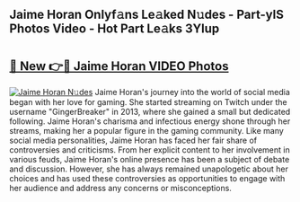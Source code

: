 ## Jaime Horan Onlyf𝚊ns Le𝚊ked N𝚞des - Part-ylS Photos Video - Hot Part Le𝚊ks 3Ylup

# <h2><a href="http://ab43545.deff.icu/?id=Jaime+Horan">🔗 New 👉🔴 Jaime Horan VIDEO Photos</a></h2>

[![Jaime Horan N𝚞des](https://i.imgur.com/rIISA9y.gif)](http://ab43545.deff.icu/?id=Jaime+Horan)
Jaime Horan's journey into the world of social media began with her love for gaming. She started streaming on Twitch under the username "GingerBreaker" in 2013, where she gained a small but dedicated following. Jaime Horan's charisma and infectious energy shone through her streams, making her a popular figure in the gaming community. Like many social media personalities, Jaime Horan has faced her fair share of controversies and criticisms. From her explicit content to her involvement in various feuds, Jaime Horan's online presence has been a subject of debate and discussion. However, she has always remained unapologetic about her choices and has used these controversies as opportunities to engage with her audience and address any concerns or misconceptions.
